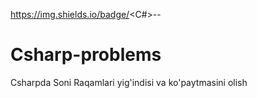 

https://img.shields.io/badge/<C#>-<Csharp>-<brightgreen>
# Csharp-problems

Csharpda Soni Raqamlari yig'indisi va ko'paytmasini olish
